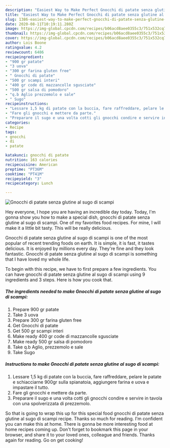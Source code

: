 ```yaml
---
description: "Easiest Way to Make Perfect Gnocchi di patate senza glutine al sugo di scampi"
title: "Easiest Way to Make Perfect Gnocchi di patate senza glutine al sugo di scampi"
slug: 1386-easiest-way-to-make-perfect-gnocchi-di-patate-senza-glutine-al-sugo-di-scampi
date: 2020-08-11T10:19:11.280Z
image: https://img-global.cpcdn.com/recipes/b06acd8aee0355c3/751x532cq70/gnocchi-di-patate-senza-glutine-al-sugo-di-scampi-recipe-main-photo.jpg
thumbnail: https://img-global.cpcdn.com/recipes/b06acd8aee0355c3/751x532cq70/gnocchi-di-patate-senza-glutine-al-sugo-di-scampi-recipe-main-photo.jpg
cover: https://img-global.cpcdn.com/recipes/b06acd8aee0355c3/751x532cq70/gnocchi-di-patate-senza-glutine-al-sugo-di-scampi-recipe-main-photo.jpg
author: Lois Boone
ratingvalue: 4.2
reviewcount: 6486
recipeingredient:
- "900 gr patate"
- "3 uova"
- "300 gr farina gluten free"
- " Gnocchi di patate"
- "500 gr scampi interi"
- "400 gr code di mazzancolle sgusciate"
- "500 gr salsa di pomodoro"
- "q.b Aglio prezzemolo e sale"
- " Sugo"
recipeinstructions:
- "Lessare 1,5 kg di patate con la buccia, fare raffreddare, pelare le patate e schiacciarne 900gr sulla spianatoia, aggiungere farina e uova e impastare il tutto."
- "Fare gli gnocchi e mettere da parte."
- "Preparare il sugo e una volta cotti gli gnocchi condire e servire in tavola con una spolverizzata di prezzemolo."
categories:
- Recipe
tags:
- gnocchi
- di
- patate

katakunci: gnocchi di patate 
nutrition: 163 calories
recipecuisine: American
preptime: "PT36M"
cooktime: "PT41M"
recipeyield: "3"
recipecategory: Lunch

---
```



![Gnocchi di patate senza glutine al sugo di scampi](https://img-global.cpcdn.com/recipes/b06acd8aee0355c3/751x532cq70/gnocchi-di-patate-senza-glutine-al-sugo-di-scampi-recipe-main-photo.jpg)

Hey everyone, I hope you are having an incredible day today. Today, I'm gonna show you how to make a special dish, gnocchi di patate senza glutine al sugo di scampi. One of my favorites food recipes. For mine, I will make it a little bit tasty. This will be really delicious.

Gnocchi di patate senza glutine al sugo di scampi is one of the most popular of recent trending foods on earth. It is simple, it is fast, it tastes delicious. It is enjoyed by millions every day. They're fine and they look fantastic. Gnocchi di patate senza glutine al sugo di scampi is something that I have loved my whole life.




To begin with this recipe, we have to first prepare a few ingredients. You can have gnocchi di patate senza glutine al sugo di scampi using 9 ingredients and 3 steps. Here is how you cook that.

<!--inarticleads1-->

##### The ingredients needed to make Gnocchi di patate senza glutine al sugo di scampi:

1. Prepare 900 gr patate
1. Take 3 uova
1. Prepare 300 gr farina gluten free
1. Get  Gnocchi di patate
1. Get 500 gr scampi interi
1. Make ready 400 gr code di mazzancolle sgusciate
1. Make ready 500 gr salsa di pomodoro
1. Take q.b Aglio, prezzemolo e sale
1. Take  Sugo




<!--inarticleads2-->

##### Instructions to make Gnocchi di patate senza glutine al sugo di scampi:

1. Lessare 1,5 kg di patate con la buccia, fare raffreddare, pelare le patate e schiacciarne 900gr sulla spianatoia, aggiungere farina e uova e impastare il tutto.
1. Fare gli gnocchi e mettere da parte.
1. Preparare il sugo e una volta cotti gli gnocchi condire e servire in tavola con una spolverizzata di prezzemolo.




So that is going to wrap this up for this special food gnocchi di patate senza glutine al sugo di scampi recipe. Thanks so much for reading. I'm confident you can make this at home. There is gonna be more interesting food at home recipes coming up. Don't forget to bookmark this page in your browser, and share it to your loved ones, colleague and friends. Thanks again for reading. Go on get cooking!
